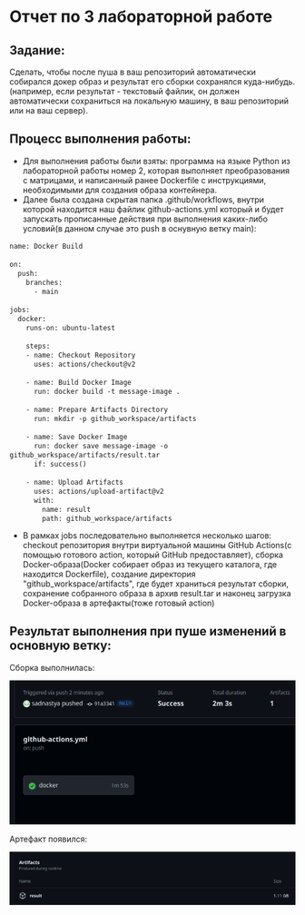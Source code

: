 # Отчет по 3 лабораторной работе

## Задание:
Сделать, чтобы после пуша в ваш репозиторий автоматически собирался докер образ и результат его сборки сохранялся куда-нибудь. (например, если результат - текстовый файлик, он должен автоматически сохраниться на локальную машину, в ваш репозиторий или на ваш сервер).

## Процесс выполнения работы:

* Для выполнения работы были взяты: программа на языке Python из лабораторной работы номер 2, которая выполняет преобразования с матрицами, и написанный ранее Dockerfile с инструкциями, необходимыми для создания образа контейнера.
* Далее была создана скрытая папка .github/workflows, внутри которой находится наш файлик github-actions.yml который и будет запускать прописанные действия при выполнения каких-либо условий(в данном случае это push в оснувную ветку main):
```
name: Docker Build

on:
  push:
    branches:
      - main

jobs:
  docker:
    runs-on: ubuntu-latest

    steps:
    - name: Checkout Repository
      uses: actions/checkout@v2

    - name: Build Docker Image
      run: docker build -t message-image .

    - name: Prepare Artifacts Directory
      run: mkdir -p github_workspace/artifacts

    - name: Save Docker Image
      run: docker save message-image -o github_workspace/artifacts/result.tar
      if: success()

    - name: Upload Artifacts
      uses: actions/upload-artifact@v2
      with:
        name: result
        path: github_workspace/artifacts
```
* В рамках jobs последовательно выполняется несколько шагов: checkout репозитория внутри виртуальной машины GitHub Actions(с помощью готового action, который GitHub предоставляет), сборка Docker-образа(Docker собирает образ из текущего каталога, где находится Dockerfile), создание директория "github_workspace/artifacts", где будет храниться результат сборки, сохранение собранного образа в архив result.tar и наконец загрузка Docker-образа в артефакты(тоже готовый action)

## Результат выполнения при пуше изменений в основную ветку:

Сборка выполнилась:

![](https://github.com/sadnastya/clouds_3_itmo/blob/main/images/actions_output.png)

Артефакт появился:

![](https://github.com/sadnastya/clouds_3_itmo/blob/main/images/artifact.png)
